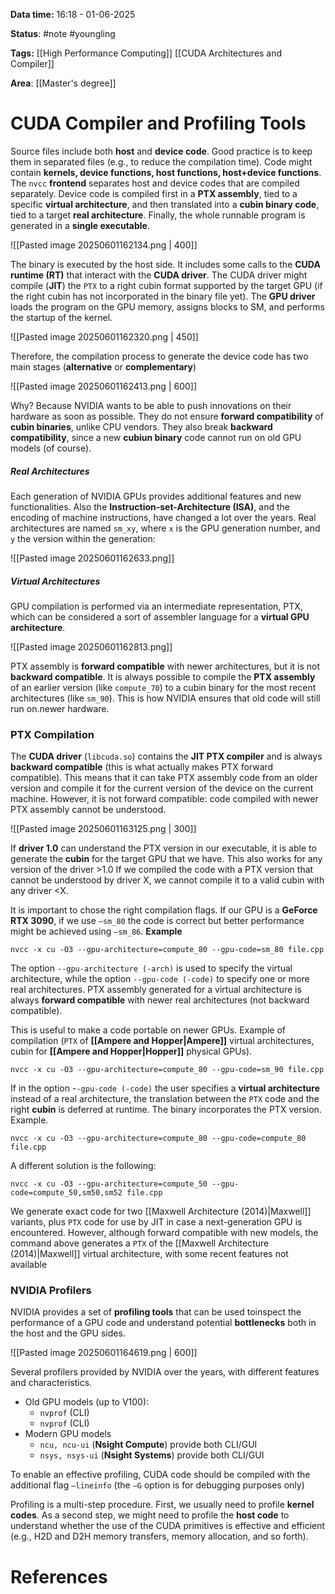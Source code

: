 **Data time:** 16:18 - 01-06-2025

**Status**: #note #youngling 

**Tags:** [[High Performance Computing]] [[CUDA Architectures and Compiler]]

**Area**: [[Master's degree]]
# CUDA Compiler and Profiling Tools

Source files include both **host** and **device code**. Good practice is to keep them in separated files (e.g., to reduce the compilation time). Code might contain **kernels, device functions, host functions, host+device functions**. The `nvcc` **frontend** separates host and device codes that are compiled separately. Device code is compiled first in a **PTX assembly**, tied to a specific **virtual architecture**, and then translated into a **cubin binary code**, tied to a target **real architecture**. Finally, the whole runnable program is generated in a **single executable**.

![[Pasted image 20250601162134.png | 400]]

The binary is executed by the host side. It includes some calls to the **CUDA runtime (RT)** that interact with the **CUDA driver**. The CUDA driver might compile (**JIT**) the `PTX` to a right cubin format supported by the target GPU (if the right cubin has not incorporated in the binary file yet). The **GPU driver** loads the program on the GPU memory, assigns blocks to SM, and performs the startup of the kernel.

![[Pasted image 20250601162320.png | 450]]

Therefore, the compilation process to generate the device code has two main stages (**alternative** or **complementary**)

![[Pasted image 20250601162413.png | 600]]

Why? Because NVIDIA wants to be able to push innovations on their hardware as soon as possible. They do not ensure **forward compatibility** of **cubin binaries**, unlike CPU vendors. They also break **backward compatibility**, since a new **cubiun binary** code cannot run on old GPU models (of course).

##### Real Architectures
Each generation of NVIDIA GPUs provides additional features and new functionalities. Also the **Instruction-set-Architecture (ISA)**, and the encoding of machine instructions, have changed a lot over the years. Real architectures are named `sm_xy`, where `x` is the GPU generation number, and `y` the version within the generation:

![[Pasted image 20250601162633.png]]

##### Virtual Architectures
GPU compilation is performed via an intermediate representation, PTX, which can be considered a sort of assembler language for a **virtual GPU architecture**.

![[Pasted image 20250601162813.png]]

PTX assembly is **forward compatible** with newer architectures, but it is not **backward compatible**. It is always possible to compile the **PTX assembly** of an earlier version (like `compute_70`) to a cubin binary for the most recent architectures (like `sm_90`). This is how NVIDIA ensures that old code will still run on.newer hardware.

### PTX Compilation
The **CUDA driver** (`libcuda.so`) contains the **JIT PTX compiler** and is always **backward compatible** (this is what actually makes PTX forward compatible). This means that it can take PTX assembly code from an older version and compile it for the current version of the device on the current machine. However, it is not forward compatible: code compiled with newer PTX assembly cannot be understood.

![[Pasted image 20250601163125.png | 300]]

If **driver 1.0** can understand the PTX version in our executable, it is able to generate the **cubin** for the target GPU that we have. This also works for any version of the driver >1.0 If we compiled the code with a PTX version that cannot be understood by driver X, we cannot compile it to a valid cubin with any driver \<X.

It is important to chose the right compilation flags. If our GPU is a **GeForce RTX 3090**, if we use `–sm_80` the code is correct but better performance might be achieved using `–sm_86`. **Example**

```
nvcc -x cu -O3 --gpu-architecture=compute_80 --gpu-code=sm_80 file.cpp
```

The option `--gpu-architecture (-arch)` is used to specify the virtual architecture, while the option `--gpu-code (-code)` to specify one or more real architectures. PTX assembly generated for a virtual architecture is always **forward compatible** with newer real architectures (not backward compatible).

This is useful to make a code portable on newer GPUs. Example of compilation (`PTX` of **[[Ampere and Hopper|Ampere]]** virtual architectures, cubin for **[[Ampere and Hopper|Hopper]]** physical GPUs).

```
nvcc -x cu -O3 --gpu-architecture=compute_80 --gpu-code=sm_90 file.cpp
```

If in the option -`-gpu-code (-code)` the user specifies a **virtual architecture** instead of a real architecture, the translation between the `PTX` code and the right **cubin** is deferred at runtime. The binary incorporates the PTX version. Example.
```
nvcc -x cu -O3 --gpu-architecture=compute_80 --gpu-code=compute_80 file.cpp
```

A different solution is the following:
```
nvcc -x cu -O3 --gpu-architecture=compute_50 --gpu-code=compute_50,sm50,sm52 file.cpp
```
We generate exact code for two [[Maxwell Architecture (2014)|Maxwell]] variants, plus `PTX` code for use by JIT in case a next-generation GPU is encountered. However, although forward compatible with new models, the command above generates a `PTX` of the [[Maxwell Architecture (2014)|Maxwell]] virtual architecture, with some recent features not available

### NVIDIA Profilers
NVIDIA provides a set of **profiling tools** that can be used toinspect the performance of a GPU code and understand potential **bottlenecks** both in the host and the GPU sides.

![[Pasted image 20250601164619.png | 600]]

Several profilers provided by NVIDIA over the years, with different features and characteristics. 
- Old GPU models (up to V100):
	- `nvprof` (CLI)
	- `nvprof` (CLI)
- Modern GPU models
	- `ncu, ncu-ui` (**Nsight Compute**) provide both CLI/GUI
	- `nsys, nsys-ui` (**Nsight Systems**) provide both CLI/GUI

To enable an effective profiling, CUDA code should be compiled with the additional flag `–lineinfo` (the    `–G` option is for debugging purposes only)

Profiling is a multi-step procedure. First, we usually need to profile **kernel codes**. As a second step, we might need to profile the **host code** to understand whether the use of the CUDA primitives is effective and efficient (e.g., H2D and D2H memory transfers, memory allocation, and so forth).
# References